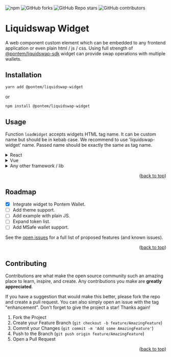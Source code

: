 <a name="readme-top"></a>

<!-- PROJECT SHIELDS -->
![npm](https://img.shields.io/npm/v/@pontem/liquidswap-widget?style=for-the-badge)
![GitHub forks](https://img.shields.io/github/forks/pontem-network/liquidswap-widget?style=for-the-badge)
![GitHub Repo stars](https://img.shields.io/github/stars/pontem-network/liquidswap-widget?style=for-the-badge)
![GitHub contributors](https://img.shields.io/github/contributors/pontem-network/liquidswap-widget?style=for-the-badge)

# Liquidswap Widget

A web component custom element which can be embedded to any frontend application or even plain html / js / css.
Using full strength of [@pontem/liquidswap-sdk](https://www.npmjs.com/package/@pontem/liquidswap-sdk) widget can provide
swap operations with multiple wallets.

## Installation

```bash
yarn add @pontem/liquidswap-widget
```
or
```bash
npm install @pontem/liquidswap-widget
```

## Usage
Function `loadWidget` accepts widgets HTML tag name. It can be custom name but should be in kebab case. 
We recommend to use 'liquidswap-widget' name. Passed name should be exactly the same as tag name.

<details>
  <summary>React</summary>

```typescript
import React, { useLayoutEffect } from 'react';
import { loadWidget } from '@pontem/liquidswap-widget';

export const Widget = () => {
  useLayoutEffect(() => {
    loadWidget('liquidswap-widget');
  }, []);
  return (
    <div className="'Your Wrapper className'">
      <liquidswap-widget/>
    </div>
  );
};
```
</details>


<details>
  <summary>Vue</summary>

```vue
<template>
  <div class="'Your Wrapper class name'">
    <liquidswap-widget>
  </div>
</template>

<script setup lang="ts">
  import { loadWidget } from '@pontem/liquidswap-widget';
  
  loadWidget('liquidswap-widget');
</script> 
```
</details>

<details>
  <summary>Any other framework / lib</summary>

1) Make sure you added html tag `liquidswap-widget` into app.  
```html
<liquidswap-widget></liquidswap-widget>
```

2) Import `loadWidget` function from npm and run with passing html tag name in kebab case;

```js
import { loadWidget } from '@pontem/liquidswap-widget';
  
loadWidget('liquidswap-widget');
```
</details>


<p align="right">(<a href="#readme-top">back to top</a>)</p>

<!-- ROADMAP -->
## Roadmap

- [x] Integrate widget to Pontem Wallet.
- [ ] Add theme support.
- [ ] Add example with plain JS.
- [ ] Expand token list. 
- [ ] Add MSafe wallet support.

See the [open issues](https://github.com/pontem-network/liquidswap-widget/issues) for a full list of proposed features (and known issues).

<p align="right">(<a href="#readme-top">back to top</a>)</p>

<!-- CONTRIBUTING -->
## Contributing

Contributions are what make the open source community such an amazing place to learn, inspire, and create. Any contributions you make are **greatly appreciated**.

If you have a suggestion that would make this better, please fork the repo and create a pull request. You can also simply open an issue with the tag "enhancement".
Don't forget to give the project a star! Thanks again!

1. Fork the Project
2. Create your Feature Branch (`git checkout -b feature/AmazingFeature`)
3. Commit your Changes (`git commit -m 'Add some AmazingFeature'`)
4. Push to the Branch (`git push origin feature/AmazingFeature`)
5. Open a Pull Request

<p align="right">(<a href="#readme-top">back to top</a>)</p>
